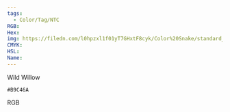 ```yaml
---
tags:
  - Color/Tag/NTC
RGB:
Hex:
img: https://filedn.com/l0hpzxl1f01yT7GHxtF8cyk/Color%20Snake/standard_csv_to_svg/B9C46A.svg
CMYK:
HSL:
Name:
---
```

Wild Willow
```palette
#B9C46A
```
RGB
